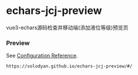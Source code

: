 # echars-jcj-preview
vue3-echars源码检查井移动端(添加液位等级)预览页

### Preview
See [Configuration Reference](https://volodyan.github.io/echars-jcj-preview/#/).

```
https://volodyan.github.io/echars-jcj-preview/#/

```
